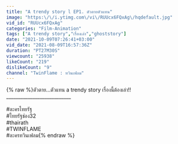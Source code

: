 ```yaml
---
title: "A trendy story l EP1. ตัวตายตัวแทน"
image: "https:\/\/i.ytimg.com\/vi\/RUUcx6FQxAg\/hqdefault.jpg"
vid_id: "RUUcx6FQxAg"
categories: "Film-Animation"
tags: ["A trendy story","เรื่องเล่า","ghoststory"]
date: "2021-10-09T07:26:41+03:00"
vid_date: "2021-08-09T16:57:36Z"
duration: "PT27M30S"
viewcount: "25938"
likeCount: "219"
dislikeCount: "9"
channel: "TwinFlame : ทวินเฟลม"
---
```

{% raw %}ตัวตาย...ตัวแทน a trendy story เรื่องนี้ต้องเล่า!!<br />___________________________<br /><br />#ละครไทยรัฐ<br />#ไทยรัฐช่อง32<br />#thairath<br />#TWINFLAME<br />#ละครทวินเฟลม{% endraw %}

